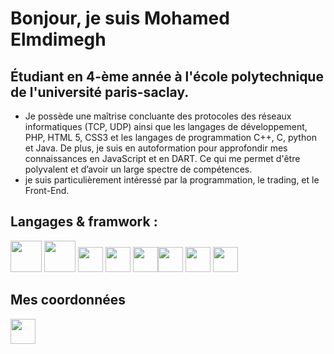 #  Bonjour, je suis Mohamed Elmdimegh 


## Étudiant en 4-ème année à l'école polytechnique de l'université paris-saclay.

* Je possède une maîtrise concluante des protocoles des réseaux informatiques (TCP, UDP) ainsi que les langages de développement, PHP, HTML 5, CSS3 et les langages de programmation C++, C, python et Java. De plus, je suis en autoformation pour approfondir mes connaissances en JavaScript et en DART. Ce qui me permet d'être polyvalent et d’avoir un large spectre de compétences.
* je suis particulièrement intéressé par la programmation, le trading, et le Front-End.


## Langages & framwork :

<img src="https://user-images.githubusercontent.com/98128042/177055983-5398ba3a-87d3-4654-b7fb-b663e0bce901.png" width="50" height="50"> <img src="https://user-images.githubusercontent.com/98128042/177056099-5f912892-96eb-4720-91eb-314d92514620.svg" width="50" height="50"> <img src="https://user-images.githubusercontent.com/98128042/177056168-9d334edb-2868-4dc0-bd40-5b8b3ae96b60.svg" width="40" height="40">  <img src="https://user-images.githubusercontent.com/98128042/177056144-b13dca21-482f-4b15-bc26-160264d537de.svg" width="40" height="40"> <img src="https://user-images.githubusercontent.com/98128042/177056199-687fe5db-9e09-4905-9138-ba65e0c3a1a4.svg" width="40" height="40"><img src="https://user-images.githubusercontent.com/98128042/177056748-b128daab-a056-41bf-9480-e120ddb7e15b.png" width="40" height="40"> <img src="https://user-images.githubusercontent.com/98128042/179809031-d5369f4f-2066-49b1-af2c-874cc93f571b.png" width="40" height="40"> <img src="https://user-images.githubusercontent.com/98128042/177724979-4288af11-0fc5-440f-9569-50209aefcec2.png" width="40" height="40">

## Mes coordonnées

<a href="https://www.linkedin.com/in/elmdimegh-mohamed/"><img src="https://user-images.githubusercontent.com/98128042/177056614-f2a4065e-c199-4070-b243-eaa20481008b.png"  width="40" height="40"></a>
